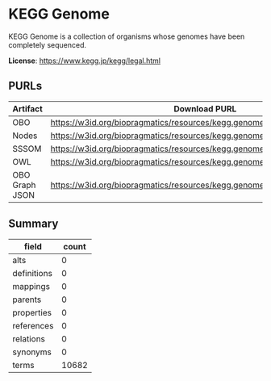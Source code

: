 # KEGG Genome

KEGG Genome is a collection of organisms whose genomes have been completely sequenced.

**License**: https://www.kegg.jp/kegg/legal.html

## PURLs

| Artifact       | Download PURL                                                              | Versioned Download PURL                                                          |
|----------------|----------------------------------------------------------------------------|----------------------------------------------------------------------------------|
| OBO            | https://w3id.org/biopragmatics/resources/kegg.genome/kegg.genome.obo       | https://w3id.org/biopragmatics/resources/kegg.genome/112.0/kegg.genome.obo       |
| Nodes          | https://w3id.org/biopragmatics/resources/kegg.genome/kegg.genome.tsv       | https://w3id.org/biopragmatics/resources/kegg.genome/112.0/kegg.genome.tsv       |
| SSSOM          | https://w3id.org/biopragmatics/resources/kegg.genome/kegg.genome.sssom.tsv | https://w3id.org/biopragmatics/resources/kegg.genome/112.0/kegg.genome.sssom.tsv |
| OWL            | https://w3id.org/biopragmatics/resources/kegg.genome/kegg.genome.owl       | https://w3id.org/biopragmatics/resources/kegg.genome/112.0/kegg.genome.owl       |
| OBO Graph JSON | https://w3id.org/biopragmatics/resources/kegg.genome/kegg.genome.json      | https://w3id.org/biopragmatics/resources/kegg.genome/112.0/kegg.genome.json      |

## Summary

| field       |   count |
|-------------|---------|
| alts        |       0 |
| definitions |       0 |
| mappings    |       0 |
| parents     |       0 |
| properties  |       0 |
| references  |       0 |
| relations   |       0 |
| synonyms    |       0 |
| terms       |   10682 |
